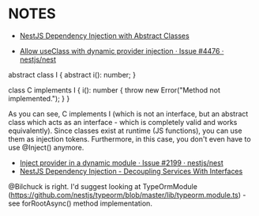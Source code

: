 # NOTES

- [NestJS Dependency Injection with Abstract Classes](https://dev.to/ef/nestjs-dependency-injection-with-abstract-classes-4g65)

- [Allow useClass with dynamic provider injection · Issue #4476 · nestjs/nest](https://github.com/nestjs/nest/issues/4476)

abstract class I {
  abstract i(): number;
}

class C implements I {
  i(): number {
    throw new Error("Method not implemented.");
  }
}

As you can see, C implements I (which is not an interface, but an abstract class which acts as an interface - which is completely valid and works equivalently). Since classes exist at runtime (JS functions), you can use them as injection tokens. Furthermore, in this case, you don't even have to use @Inject() anymore.

- [Inject provider in a dynamic module · Issue #2199 · nestjs/nest](https://github.com/nestjs/nest/issues/2199)
- [NestJS Dependency Injection - Decoupling Services With Interfaces](https://jasonwhite.xyz/posts/2020/10/20/nestjs-dependency-injection-decoupling-services-with-interfaces/)


@Bilchuck is right. I'd suggest looking at TypeOrmModule (https://github.com/nestjs/typeorm/blob/master/lib/typeorm.module.ts) - see forRootAsync() method implementation.